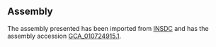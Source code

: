
Assembly
--------

The assembly presented has been imported from 
[INSDC](http://www.insdc.org) and has the assembly accession
[GCA\_010724915.1](http://www.ebi.ac.uk/ena/data/view/GCA_010724915.1).

